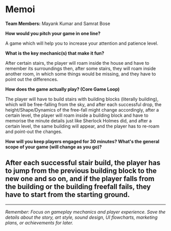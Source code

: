 
# Memoi

**Team Members:** Mayank Kumar and Samrat Bose

**How would you pitch your game in one line?**

A game which will help you to increase your attention and patience level.

**What is the key mechanic(s) that make it fun?**

After certain stairs, the player will roam inside the house and have to remember its surroundings then, after some stairs, they will roam inside another room, in which some things would be missing, and they have to point out the differences.

**How does the game actually play? (Core Game Loop)**

The player will have to build stairs with building blocks (literally building), which will be free-falling from the sky, and after each successful drop, the height/Shape/Dynamics of the free-fall might change accordingly, after a certain level, the player will roam inside a building block and have to memorise the minute details just like Sherlock Holmes did, and after a certain level, the same building will appear, and the player has to re-roam and point-out the changes.

**How will you keep players engaged for 30 minutes? What's the general scope of your game (will change as you go)?**

After each successful stair build, the player has to jump from the previous building block to the new one and so on, and if the player falls from the building or the building freefall fails, they have to start from the starting ground.
-
---
*Remember: Focus on gameplay mechanics and player experience. Save the details about the story, art style, sound design, UI flowcharts, marketing plans, or achievements for later.*
